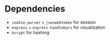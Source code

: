 # Dependencies
* `cookie-parser` + `jsonwebtoken` for session
* `express` + `express-handlebars` for visualization
* `bcrypt` for hashing
